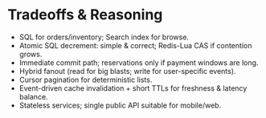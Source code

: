 # Tradeoffs & Reasoning

- SQL for orders/inventory; Search index for browse.
- Atomic SQL decrement: simple & correct; Redis-Lua CAS if contention grows.
- Immediate commit path; reservations only if payment windows are long.
- Hybrid fanout (read for big blasts; write for user-specific events).
- Cursor pagination for deterministic lists.
- Event-driven cache invalidation + short TTLs for freshness & latency balance.
- Stateless services; single public API suitable for mobile/web.
